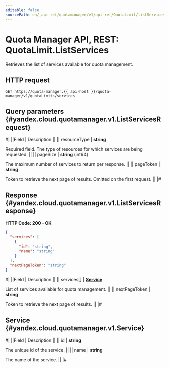 ```yaml
---
editable: false
sourcePath: en/_api-ref/quotamanager/v1/api-ref/QuotaLimit/listServices.md
---
```


# Quota Manager API, REST: QuotaLimit.ListServices

Retrieves the list of services available for quota management.

## HTTP request

```
GET https://quota-manager.{{ api-host }}/quota-manager/v1/quotaLimits/services
```

## Query parameters {#yandex.cloud.quotamanager.v1.ListServicesRequest}

#|
||Field | Description ||
|| resourceType | **string**

Required field. The type of resources for which services are being requested. ||
|| pageSize | **string** (int64)

The maximum number of services to return per response. ||
|| pageToken | **string**

Token to retrieve the next page of results. Omitted on the first request. ||
|#

## Response {#yandex.cloud.quotamanager.v1.ListServicesResponse}

**HTTP Code: 200 - OK**

```json
{
  "services": [
    {
      "id": "string",
      "name": "string"
    }
  ],
  "nextPageToken": "string"
}
```

#|
||Field | Description ||
|| services[] | **[Service](#yandex.cloud.quotamanager.v1.Service)**

List of services available for quota management. ||
|| nextPageToken | **string**

Token to retrieve the next page of results. ||
|#

## Service {#yandex.cloud.quotamanager.v1.Service}

#|
||Field | Description ||
|| id | **string**

The unique id of the service. ||
|| name | **string**

The name of the service. ||
|#
